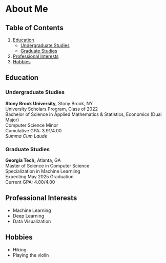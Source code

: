 # About Me

## Table of Contents

1. [Education](#education)
    - [Undergraduate Studies](#undergraduate-studies)
    - [Graduate Studies](#graduate-studies)
2. [Professional Interests](#professional-interests)
3. [Hobbies](#hobbies)

## Education

### Undergraduate Studies

**Stony Brook University,** Stony Brook, NY\
University Scholars Program, Class of 2022\
Bachelor of Science in Applied Mathematics & Statistics, Economics (Dual Major)\
Computer Science Minor\
Cumulative GPA: 3.91/4.00\
*Summa Cum Laude*

### Graduate Studies

**Georgia Tech,** Atlanta, GA\
Master of Science in Computer Science\
Specialization in Machine Learniing\
Expecting May 2025 Graduation\
Current GPA: 4.00/4.00

## Professional Interests
 - Machine Learning
 - Deep Learning
 - Data Visualization

## Hobbies
 - Hiking
 - Playing the violin
